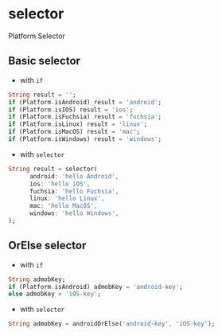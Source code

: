# selector

Platform Selector

## Basic selector
- with `if`
```dart
String result = '';
if (Platform.isAndroid) result = 'android';
if (Platform.isIOS) result = 'ios';
if (Platform.isFuchsia) result = 'fuchsia';
if (Platform.isLinux) result = 'linux';
if (Platform.isMacOS) result = 'mac';
if (Platform.isWindows) result = 'windows';
```

- with `selector`
```dart
String result = selector(
      android: 'hello Android',
      ios: 'hello iOS',
      fuchsia: 'hello Fuchsia',
      linux: 'hello Linux',
      mac: 'hello MacOS',
      windows: 'hello Windows',
);
```

## OrElse selector
- with `if`
```dart
String admobKey;
if (Platform.isAndroid) admobKey = 'android-key';
else admobKey = 'iOS-key';
```

- with `selector`
```dart
String admobKey = androidOrElse('android-key', 'iOS-key');
```